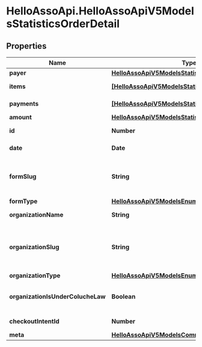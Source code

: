 # HelloAssoApi.HelloAssoApiV5ModelsStatisticsOrderDetail

## Properties

Name | Type | Description | Notes
------------ | ------------- | ------------- | -------------
**payer** | [**HelloAssoApiV5ModelsStatisticsPayer**](HelloAssoApiV5ModelsStatisticsPayer.md) |  | [optional] 
**items** | [**[HelloAssoApiV5ModelsStatisticsOrderItem]**](HelloAssoApiV5ModelsStatisticsOrderItem.md) | All items of the order | [optional] 
**payments** | [**[HelloAssoApiV5ModelsStatisticsOrderPayment]**](HelloAssoApiV5ModelsStatisticsOrderPayment.md) | All payments of the order | [optional] 
**amount** | [**HelloAssoApiV5ModelsStatisticsOrderAmountModel**](HelloAssoApiV5ModelsStatisticsOrderAmountModel.md) |  | [optional] 
**id** | **Number** | The ID of the Order | [optional] 
**date** | **Date** | Order creation date | [optional] 
**formSlug** | **String** | FormSlug (lowercase name of the form without special characters) | [optional] 
**formType** | [**HelloAssoApiV5ModelsEnumsFormType**](HelloAssoApiV5ModelsEnumsFormType.md) |  | [optional] 
**organizationName** | **String** | The organization name. | [optional] 
**organizationSlug** | **String** | OrganizationSlug (lowercase name of the organization without special characters) | [optional] 
**organizationType** | [**HelloAssoApiV5ModelsEnumsOrganizationType**](HelloAssoApiV5ModelsEnumsOrganizationType.md) |  | [optional] 
**organizationIsUnderColucheLaw** | **Boolean** | Whether or not the organization is subject to the coluche law | [optional] 
**checkoutIntentId** | **Number** | Checkout intent Id if available | [optional] 
**meta** | [**HelloAssoApiV5ModelsCommonMetaModel**](HelloAssoApiV5ModelsCommonMetaModel.md) |  | [optional] 



